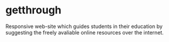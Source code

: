 # getthrough
Responsive web-site which guides students in their education by suggesting the freely avaliable online resources over the internet.
